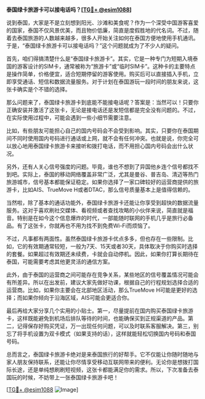**泰国绿卡旅游卡可以接电话吗？[[TG💪+ @esim1088](https://t.me/s/esim1088)]**

说到泰国，大家是不是立刻想到阳光、沙滩和美食呢？作为一个深受中国游客喜爱的国家，泰国不仅风景优美，而且物价低廉，简直是度假胜地的代名词。不过，随着去泰国旅游的人数越来越多，很多人开始关注如何在泰国方便地使用手机通讯。于是，“泰国绿卡旅游卡可以接电话吗？”这个问题就成为了不少人的疑问。

首先，咱们得搞清楚什么是“泰国绿卡旅游卡”。其实，它是一种专门为短期入境泰国的游客设计的SIM卡，通常被称为“旅游卡”或“临时SIM卡”。这种卡的主要特点是操作简单，价格便宜，适合短期停留的游客使用。购买后可以直接插入手机，立即享受通话、短信和数据流量服务。对于计划在泰国游玩一段时间的朋友来说，这张卡确实是个不错的选择。

那么问题来了，泰国绿卡旅游卡到底能不能接电话呢？答案是：当然可以！只要你正确安装并激活了这张卡，无论是接电话还是发短信都是完全没有问题的。不过，在实际使用过程中，可能会遇到一些小细节需要注意。

比如，有些朋友可能担心自己的国内号码会不会受到影响。其实，只要你在泰国期间不同时使用国内号码进行通话或上网，就不会有任何冲突。也就是说，你完全可以放心地用泰国绿卡旅游卡来接听和拨打电话，而不用担心国内号码会出什么状况。

另外，还有人关心信号强度的问题。毕竟，谁也不想到了异国他乡连个信号都找不到吧。实际上，泰国的移动网络覆盖非常广泛，尤其是曼谷、普吉岛、清迈等热门旅游城市，信号基本都能保证稳定。如果你选择了一家口碑较好的运营商提供的旅游卡，比如AIS、TrueMove H或者DTAC，那么信号质量基本上是值得信赖的。

当然啦，除了基本的通话功能外，泰国绿卡旅游卡还能让你享受到超快的数据流量服务。这对于喜欢刷社交媒体、看视频或者查找攻略的小伙伴来说，简直就是福音。特别是在如今这个信息爆炸的时代，一部能随时联网的手机几乎是旅行必备品。有了这张卡，你就再也不用为找不到免费Wi-Fi而烦恼了。

不过，凡事都有两面性。虽然泰国绿卡旅游卡优点多多，但也存在一些限制。比如，它的有效期通常较短，一般为7天、15天或者30天，具体取决于你购买时选择的套餐。如果超过有效期还未续费，卡就会自动停机。因此，如果你打算长期待在泰国，可能需要考虑其他更灵活的通信方案。

此外，由于泰国的运营商之间可能存在竞争关系，某些地区的信号覆盖情况可能会有所差异。所以在出发前，建议大家先做好功课，根据自己的行程规划选择合适的运营商。比如，如果你主要会在北部地区活动，那么TrueMove H可能是更好的选择；而如果你倾向于沿海区域，AIS可能会更适合你。

最后再给大家分享几个实用的小贴士。第一，尽量提前在国内购买泰国绿卡旅游卡，这样既能避免到机场后排队等待的时间，也能确保买到正规渠道的产品。第二，记得保存好购买凭证，万一出现任何问题，可以及时联系客服解决。第三，别忘了将手机设置为双卡模式（如果支持的话），这样就能轻松切换国内号码和泰国号码。

总而言之，泰国绿卡旅游卡绝对是来泰国旅行的好帮手。它不仅能让你随时随地与家人朋友保持联系，还能让你尽情享受移动互联网带来的便利。无论你是想拨打国际长途，还是单纯想刷刷短视频，这张卡都能满足你的需求。所以，下次准备去泰国玩的时候，不妨带上一张泰国绿卡旅游卡吧！

[[TG💪+ @esim1088](https://t.me/s/esim1088) ![Image](https://i.postimg.cc/4NQfJmqS/Snipaste-2025-05-13-00-14-12.png)]